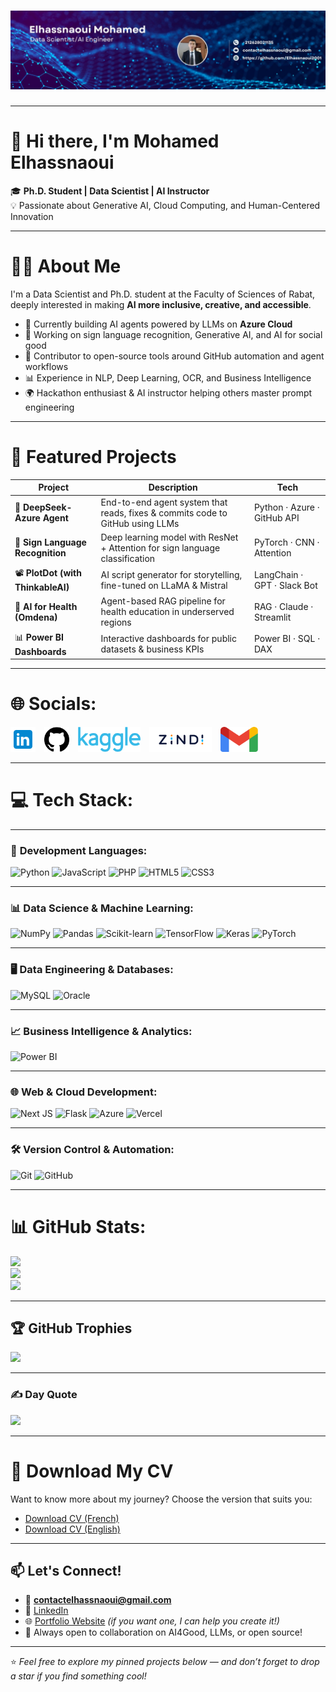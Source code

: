# ![Your Image](./1743785906346.jpg)

---
# 👋 Hi there, I'm Mohamed Elhassnaoui

🎓 **Ph.D. Student | Data Scientist | AI Instructor**  
💡 Passionate about Generative AI, Cloud Computing, and Human-Centered Innovation

---

# 👨‍💻 About Me

I'm a Data Scientist and Ph.D. student at the Faculty of Sciences of Rabat, deeply interested in making **AI more inclusive, creative, and accessible**.

- 🔭 Currently building AI agents powered by LLMs on **Azure Cloud**
- 🎨 Working on sign language recognition, Generative AI, and AI for social good
- 🧠 Contributor to open-source tools around GitHub automation and agent workflows
- 📊 Experience in NLP, Deep Learning, OCR, and Business Intelligence
- 🌍 Hackathon enthusiast & AI instructor helping others master prompt engineering

---

# 🚀 Featured Projects

| Project | Description | Tech |
|--------|-------------|------|
| 🤖 **DeepSeek-Azure Agent** | End-to-end agent system that reads, fixes & commits code to GitHub using LLMs | Python · Azure · GitHub API |
| 🧠 **Sign Language Recognition** | Deep learning model with ResNet + Attention for sign language classification | PyTorch · CNN · Attention |
| 📽️ **PlotDot (with ThinkableAI)** | AI script generator for storytelling, fine-tuned on LLaMA & Mistral | LangChain · GPT · Slack Bot |
| 🏥 **AI for Health (Omdena)** | Agent-based RAG pipeline for health education in underserved regions | RAG · Claude · Streamlit |
| 📊 **Power BI Dashboards** | Interactive dashboards for public datasets & business KPIs | Power BI · SQL · DAX |

---


# 🌐 Socials:
[<img src="./Images/linkedin.png" width="40" height="40" style="margin-right: 10px;"/>](https://linkedin.com/in/mohamed-elhassnaoui-7a2162211)
[<img src="./Images/github.png" width="40" height="40" style="margin-right: 10px;"/>](https://github.com/Elhassnaoui2001)
[<img src="./Images/Kaggle_logo.png" width="100" height="40" style="margin-right: 10px;"/>](https://www.kaggle.com/mohamedelhassnaoui)
[<img src="./Images/zindi-logo.png" width="100" height="40" style="margin-right: 10px;"/>](https://zindi.africa/profiles/Elhassnaoui)
[<img src="./Images/gmail.png" width="60" height="40" style="margin-right: 10px;"/>](mailto:contactelhassnaoui@gmail.com)

---

# 💻 Tech Stack:

---

### 🔧 **Development Languages:**
![Python](https://img.shields.io/badge/python-3670A0?style=for-the-badge&logo=python&logoColor=ffdd54) ![JavaScript](https://img.shields.io/badge/javascript-%23323330.svg?style=for-the-badge&logo=javascript&logoColor=%23F7DF1E) ![PHP](https://img.shields.io/badge/php-%23777BB4.svg?style=for-the-badge&logo=php&logoColor=white) ![HTML5](https://img.shields.io/badge/html5-%23E34F26.svg?style=for-the-badge&logo=html5&logoColor=white) ![CSS3](https://img.shields.io/badge/css3-%231572B6.svg?style=for-the-badge&logo=css3&logoColor=white)

---

### 📊 **Data Science & Machine Learning:**
![NumPy](https://img.shields.io/badge/numpy-%23013243.svg?style=for-the-badge&logo=numpy&logoColor=white) ![Pandas](https://img.shields.io/badge/pandas-%23150458.svg?style=for-the-badge&logo=pandas&logoColor=white) ![Scikit-learn](https://img.shields.io/badge/scikit--learn-%23F7931E.svg?style=for-the-badge&logo=scikit-learn&logoColor=white) ![TensorFlow](https://img.shields.io/badge/TensorFlow-%23FF6F00.svg?style=for-the-badge&logo=TensorFlow&logoColor=white) ![Keras](https://img.shields.io/badge/Keras-%23D00000.svg?style=for-the-badge&logo=Keras&logoColor=white) ![PyTorch](https://img.shields.io/badge/PyTorch-%23EE4C2C.svg?style=for-the-badge&logo=PyTorch&logoColor=white)

---

### 🖥️ **Data Engineering & Databases:**
![MySQL](https://img.shields.io/badge/mysql-4479A1.svg?style=for-the-badge&logo=mysql&logoColor=white) ![Oracle](https://img.shields.io/badge/Oracle-F80000?style=for-the-badge&logo=oracle&logoColor=white)

---

### 📈 **Business Intelligence & Analytics:**
![Power BI](https://img.shields.io/badge/power_bi-F2C811?style=for-the-badge&logo=powerbi&logoColor=black)

---

### 🌐 **Web & Cloud Development:**
![Next JS](https://img.shields.io/badge/Next-black?style=for-the-badge&logo=next.js&logoColor=white) ![Flask](https://img.shields.io/badge/flask-%23000.svg?style=for-the-badge&logo=flask&logoColor=white) ![Azure](https://img.shields.io/badge/azure-%230072C6.svg?style=for-the-badge&logo=microsoftazure&logoColor=white) ![Vercel](https://img.shields.io/badge/vercel-%23000000.svg?style=for-the-badge&logo=vercel&logoColor=white)

---

### 🛠️ **Version Control & Automation:**
![Git](https://img.shields.io/badge/git-%23F05033.svg?style=for-the-badge&logo=git&logoColor=white) ![GitHub](https://img.shields.io/badge/github-%23121011.svg?style=for-the-badge&logo=github&logoColor=white)

---

# 📊 GitHub Stats:
![](https://github-readme-stats.vercel.app/api?username=Elhassnaoui2001&theme=transparent&hide_border=false&include_all_commits=true&count_private=true)<br/>
![](https://nirzak-streak-stats.vercel.app/?user=Elhassnaoui2001&theme=transparent&hide_border=false)<br/>
![](https://github-readme-stats.vercel.app/api/top-langs/?username=Elhassnaoui2001&theme=transparent&hide_border=false&include_all_commits=true&count_private=true&layout=compact)

---

## 🏆 GitHub Trophies
![](https://github-profile-trophy.vercel.app/?username=Elhassnaoui2001&theme=transparent&no-frame=true&no-bg=false&margin-w=4)

---

### ✍️ Day Quote
![](https://quotes-github-readme.vercel.app/api?type=horizontal&theme=light)

---

# 📄 Download My CV

Want to know more about my journey? Choose the version that suits you:

- [Download CV (French)](./Cv/Cv_Elhassnaoui_Mohamed-fr.pdf)
- [Download CV (English)](./Cv_Elhassnaoui_Mohamed-en.pdf)

---

## 📫 Let's Connect!

- 📧 **contactelhassnaoui@gmail.com**
- 💼 [LinkedIn](https://www.linkedin.com/in/mohamed-elhassnaoui/)
- 🌐 [Portfolio Website](https://elhassnaoui.com) *(if you want one, I can help you create it!)*
- 🤝 Always open to collaboration on AI4Good, LLMs, or open source!

---

⭐️ *Feel free to explore my pinned projects below — and don’t forget to drop a star if you find something cool!*  
